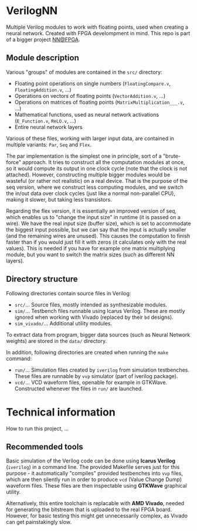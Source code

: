 # VerilogNN

Multiple Verilog modules to work with floating points, used when creating a neural network. Created with FPGA develompment in mind.
This repo is part of a bigger project [NN@FPGA](https://github.com/ruzicka02/NN.FPGA).

## Module description

Various "groups" of modules are contained in the `src/` directory:
- Floating point operations on single numbers (`FloatingCompare.v`, `FloatingAddition.v`, ...)
- Operations on vectors of floating points (`VectorAddition.v`, ...)
- Operations on matrices of floating points (`MatrixMultiplication___.v`, ...)
- Mathematical functions, used as neural network activations (`E_Function.v`, `ReLO.v`, ...)
- Entire neural network layers

Various of these files, working with larger input data, are contained in multiple variants: `Par`, `Seq` and `Flex`.

The par implementation is the simplest one in principle, sort of a "brute-force" approach. It tries to construct all the computation modules at once,
so it would compute its output in one clock cycle (note that the clock is not attached). However, constructing multiple bigger modules would be wasteful
(or rather not realistic) on a real device. That is the purpose of the seq version, where we construct less computing modules, and we switch the in/out data
over clock cycles (just like a normal non-parallel CPU), making it slower, but taking less transistors.

Regarding the flex version, it is essentially an improved version of seq, which enables us to "change the input size" in runtime (it is passed on a wire).
We have the real input size (buffer size), which is set to accommodate the biggest input possible, but we can say that the input is actually smaller
(and the remaining wires are unused). This causes the computation to finish faster than if you would just fill it with zeros (it calculates only with
the real values). This is needed if you have for example one matrix multiplying module, but you want to switch the matrix sizes (such as different NN layers).

## Directory structure

Following directories contain source files in Verilog:

- `src/`... Source files, mostly intended as synthesizable modules.
- `sim/`... Testbench files runnable using Icarus Verilog. These are mostly ignored when working with Vivado (replaced by their `bd` designs).
- `sim_vivado/`... Additional utility modules.

To extract data from program, bigger data sources (such as Neural Network weights) are stored in the `data/` directory.

In addition, following directories are created when running the `make` command:

- `run/`... Simulation files created by `iverilog` from simulation testbenches. These files are runnable by `vvp` simulator (part of iverilog package).
- `vcd/`... VCD waveform files, openable for example in GTKWave. Constructed whenever the files in `run/` are launched.

# Technical information

How to run this project, ...

## Recommended tools

Basic simulation of the Verilog code can be done using **Icarus Verilog** (`iverilog`) in a command line. The provided Makefile
serves just for this purpose - it automatically "compiles" provided testbenches into `vvp` files, which are then silently run in order
to produce `vcd` (Value Change Dump) waveform files. These files are then inspectable using **GTKWave** graphical utility.

Alternatively, this entire toolchain is replacable with **AMD Vivado**, needed for generating the bitstream that is uploaded to the real
FPGA board. However, for basic testing this might get unnecessarily complex, as Vivado can get painstakingly slow.
